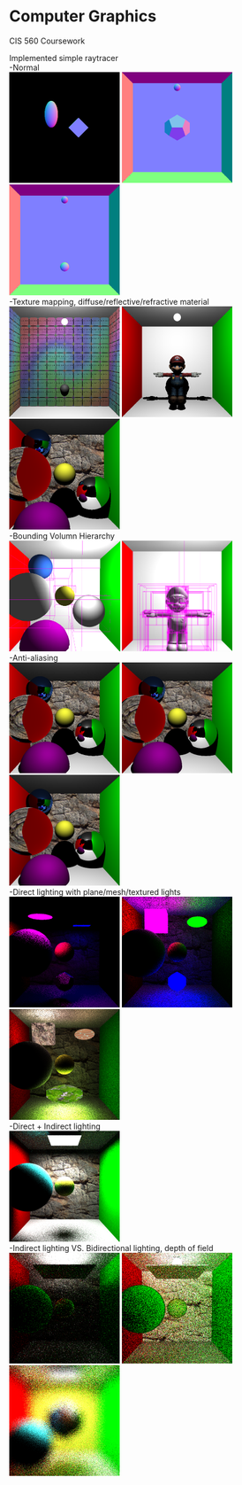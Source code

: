 # Computer Graphics
CIS 560 Coursework

Implemented simple raytracer<br>
-Normal<br>
<img src="./hw01/hw01_results/01.bmp" height="200"></img>
<img src="./hw01/hw01_results/02.bmp" height="200"></img>
<img src="./hw01/hw01_results/03.bmp" height="200"></img><br>
-Texture mapping, diffuse/reflective/refractive material<br>
<img src="./hw01/HW02_results/cornell_box.bmp" height="200"></img>
<img src="./hw01/HW02_results/wahoo.bmp" height="200"></img>
<img src="./hw01/HW02_results/many_spheres.bmp" height="200"></img><br>
-Bounding Volumn Hierarchy<br>
<img src="./hw01/HW03_results/many_spheres_boundingbox.png" height="200"></img>
<img src="./hw01/HW03_results/wahoo_boundingbox.png" height="200"></img><br>
-Anti-aliasing<br>
<img src="./hw01/HW03_results/many_spheres_uniform_1x1.bmp" height="200"></img>
<img src="./hw01/HW03_results/many_spheres_uniform_2x2.bmp" height="200"></img>
<img src="./hw01/HW03_results/many_spheres_uniform_4x4.bmp" height="200"></img><br>
-Direct lighting with plane/mesh/textured lights<br>
<img src="./hw04/HW04_results/plane_light.bmp" height="200"></img>
<img src="./hw04/HW04_results/mesh_light.bmp" height="200"></img>
<img src="./hw04/HW04_results/textured_light.bmp" height="200"></img><br>
-Direct + Indirect lighting<br>
<img src="./hw04/HW05_results/lambert_not_divided_by_pdf.bmp" height="200"></img><br>
-Indirect lighting VS. Bidirectional lighting, depth of field<br>
<img src="./hw06/HW06_results/0.bmp" height="200"></img>
<img src="./hw06/HW06_results/1.bmp" height="200"></img>
<img src="./hw06/HW06_results/indirect_DoF_3.bmp" height="200"></img><br>
